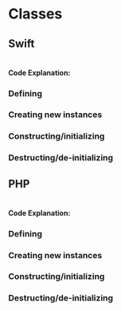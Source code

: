 # Classes

## Swift
```swift
```
#### Code Explanation:

### Defining
### Creating new instances
### Constructing/initializing
### Destructing/de-initializing

## PHP
```php
```
#### Code Explanation:

### Defining
### Creating new instances
### Constructing/initializing
### Destructing/de-initializing